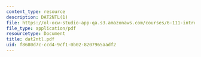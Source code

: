 ```yaml
---
content_type: resource
description: DAT2NTL(1)
file: https://ol-ocw-studio-app-qa.s3.amazonaws.com/courses/6-111-introductory-digital-systems-laboratory-fall-2002/f8680d7cccd49cf10b028207965aadf2_dat2ntl.pdf
file_type: application/pdf
resourcetype: Document
title: dat2ntl.pdf
uid: f8680d7c-ccd4-9cf1-0b02-8207965aadf2
---
```

